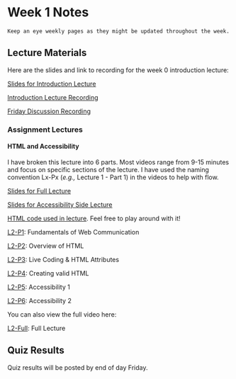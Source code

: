 Week 1 Notes
============================

```{note}
Keep an eye weekly pages as they might be updated throughout the week.
```

## Lecture Materials

Here are the slides and link to recording for the week 0 introduction lecture:


<a href="../resources/9_24_21-introduction_history.pdf" >Slides for Introduction Lecture</a>


[Introduction Lecture Recording](https://uci.yuja.com/V/Video?v=3699981&node=12636978&a=1999454130&autoplay=1)

[Friday Discussion Recording](https://uci.zoom.us/rec/share/YXtf3AzLtV8JGjG24HFngOjugZ0CDeQjGyYY3azGTJGtMw6am56z1RjB96umfjrv.KvwiJsInmxeNEhZT
)

### Assignment Lectures

#### HTML and Accessibility

I have broken this lecture into 6 parts. Most videos range from 9-15 minutes and focus on specific sections of the lecture. I have used the naming convention Lx-Px (_e.g.,_ Lecture 1 - Part 1) in the videos to help with flow.

<a href="../resources/html_accessibility.pdf" >Slides for Full Lecture</a>


<a href="../resources/Assistive_Technology.pdf" >Slides for Accessibility Side Lecture</a>

<a href="https://repl.it/@m5b/SatisfiedCoolDevelopers" >HTML code used in lecture</a>. Feel free to play around with it!

[L2-P1](https://uci.yuja.com/V/Video?v=1959569&node=7548734&a=591490276&autoplay=1): Fundamentals of Web Communication

[L2-P2](https://uci.yuja.com/V/Video?v=1959438&node=7548362&a=855655536&autoplay=1): Overview of HTML 

[L2-P3](https://uci.yuja.com/V/Video?v=1959515&node=7548584&a=1639920530&autoplay=1): Live Coding & HTML Attributes

[L2-P4](https://uci.yuja.com/V/Video?v=1959526&node=7548606&a=783688735&autoplay=1): Creating valid HTML

[L2-P5](https://uci.yuja.com/V/Video?v=1959546&node=7548664&a=640139844&autoplay=1): Accessibility 1

[L2-P6](https://uci.yuja.com/V/Video?v=1959593&node=7548825&a=1454667012&autoplay=1): Accessibility 2 

You can also view the full video here:

[L2-Full](https://uci.yuja.com/V/Video?v=1959428&node=7548329&a=1752462787&autoplay=1): Full Lecture

## Quiz Results

Quiz results will be posted by end of day Friday.

